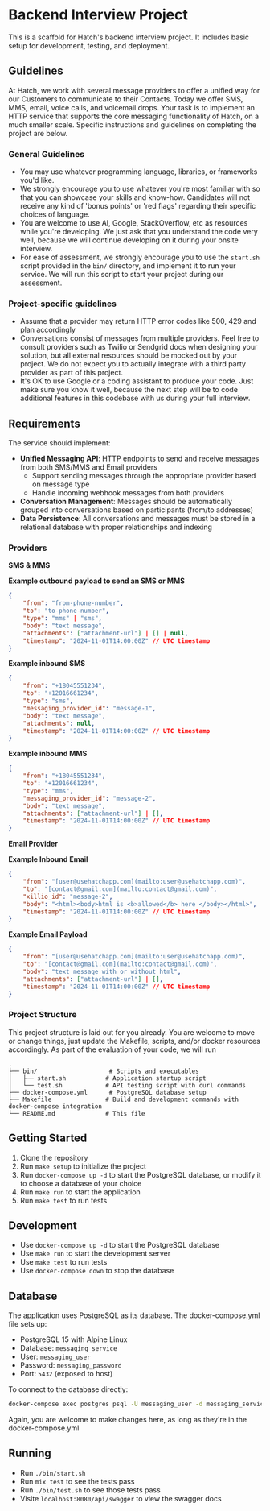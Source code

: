 # Backend Interview Project

This is a scaffold for Hatch's backend interview project. It includes basic setup for development, testing, and deployment.

## Guidelines

At Hatch, we work with several message providers to offer a unified way for our Customers to  communicate to their Contacts. Today we offer SMS, MMS, email, voice calls, and voicemail drops. Your task is to implement an HTTP service that supports the core messaging functionality of Hatch, on a much smaller scale. Specific instructions and guidelines on completing the project are below.

### General Guidelines

- You may use whatever programming language, libraries, or frameworks you'd like. 
- We strongly encourage you to use whatever you're most familiar with so that you can showcase your skills and know-how. Candidates will not receive any kind of 'bonus points' or 'red flags' regarding their specific choices of language.
- You are welcome to use AI, Google, StackOverflow, etc as resources while you're developing. We just ask that you understand the code very well, because we will continue developing on it during your onsite interview.
- For ease of assessment, we strongly encourage you to use the `start.sh` script provided in the `bin/` directory, and implement it to run your service. We will run this script to start your project during our assessment. 

### Project-specific guidelines

- Assume that a provider may return HTTP error codes like 500, 429 and plan accordingly
- Conversations consist of messages from multiple providers. Feel free to consult providers such as Twilio or Sendgrid docs when designing your solution, but all external resources should be mocked out by your project. We do not expect you to actually integrate with a third party provider as part of this project.
- It's OK to use Google or a coding assistant to produce your code. Just make sure you know it well, because the next step will be to code additional features in this codebase with us during your full interview.

## Requirements

The service should implement:

- **Unified Messaging API**: HTTP endpoints to send and receive messages from both SMS/MMS and Email providers
  - Support sending messages through the appropriate provider based on message type
  - Handle incoming webhook messages from both providers
- **Conversation Management**: Messages should be automatically grouped into conversations based on participants (from/to addresses)
- **Data Persistence**: All conversations and messages must be stored in a relational database with proper relationships and indexing

### Providers

**SMS & MMS**

**Example outbound payload to send an SMS or MMS**

```json
{
    "from": "from-phone-number",
    "to": "to-phone-number",
    "type": "mms" | "sms",
    "body": "text message",
    "attachments": ["attachment-url"] | [] | null,
    "timestamp": "2024-11-01T14:00:00Z" // UTC timestamp
}
```

**Example inbound SMS**

```json
{
    "from": "+18045551234",
    "to": "+12016661234",
    "type": "sms",
    "messaging_provider_id": "message-1",
    "body": "text message",
    "attachments": null,
    "timestamp": "2024-11-01T14:00:00Z" // UTC timestamp
}
```

**Example inbound MMS**

```json
{
    "from": "+18045551234",
    "to": "+12016661234",
    "type": "mms",
    "messaging_provider_id": "message-2",
    "body": "text message",
    "attachments": ["attachment-url"] | [],
    "timestamp": "2024-11-01T14:00:00Z" // UTC timestamp
}
```

**Email Provider**

**Example Inbound Email**

```json
{
    "from": "[user@usehatchapp.com](mailto:user@usehatchapp.com)",
    "to": "[contact@gmail.com](mailto:contact@gmail.com)",
    "xillio_id": "message-2",
    "body": "<html><body>html is <b>allowed</b> here </body></html>",  "attachments": ["attachment-url"] | [],
    "timestamp": "2024-11-01T14:00:00Z" // UTC timestamp
}
```

**Example Email Payload**

```json
{
    "from": "[user@usehatchapp.com](mailto:user@usehatchapp.com)",
    "to": "[contact@gmail.com](mailto:contact@gmail.com)",
    "body": "text message with or without html",
    "attachments": ["attachment-url"] | [],
    "timestamp": "2024-11-01T14:00:00Z" // UTC timestamp
}
```

### Project Structure

This project structure is laid out for you already. You are welcome to move or change things, just update the Makefile, scripts, and/or docker resources accordingly. As part of the evaluation of your code, we will run 

```
.
├── bin/                    # Scripts and executables
│   ├── start.sh           # Application startup script
│   └── test.sh            # API testing script with curl commands
├── docker-compose.yml      # PostgreSQL database setup
├── Makefile               # Build and development commands with docker-compose integration
└── README.md              # This file
```

## Getting Started

1. Clone the repository
2. Run `make setup` to initialize the project
3. Run `docker-compose up -d` to start the PostgreSQL database, or modify it to choose a database of your choice
4. Run `make run` to start the application
5. Run `make test` to run tests

## Development

- Use `docker-compose up -d` to start the PostgreSQL database
- Use `make run` to start the development server
- Use `make test` to run tests
- Use `docker-compose down` to stop the database

## Database

The application uses PostgreSQL as its database. The docker-compose.yml file sets up:
- PostgreSQL 15 with Alpine Linux
- Database: `messaging_service`
- User: `messaging_user`
- Password: `messaging_password`
- Port: `5432` (exposed to host)

To connect to the database directly:
```bash
docker-compose exec postgres psql -U messaging_user -d messaging_service
```

Again, you are welcome to make changes here, as long as they're in the docker-compose.yml


## Running
- Run `./bin/start.sh`
- Run `mix test` to see the tests pass
- Run `./bin/test.sh` to see those tests pass
- Visite `localhost:8080/api/swagger` to view the swagger docs
